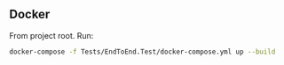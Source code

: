 ## Docker
From project root. Run:
```sh
docker-compose -f Tests/EndToEnd.Test/docker-compose.yml up --build
```